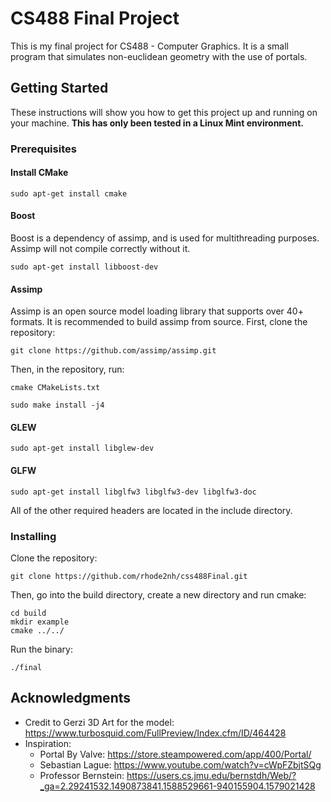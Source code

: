 # CS488 Final Project

This is my final project for CS488 - Computer Graphics. It is a small program that simulates non-euclidean geometry with the use of portals.

## Getting Started

These instructions will show you how to get this project up and running on your machine. **This has only been tested in a Linux Mint environment.**

### Prerequisites

#### Install CMake

```
sudo apt-get install cmake
```

#### Boost

Boost is a dependency of assimp, and is used for multithreading purposes. Assimp will not compile correctly without it.

```
sudo apt-get install libboost-dev
```

#### Assimp

Assimp is an open source model loading library that supports over 40+ formats. 
It is recommended to build assimp from source. 
First, clone the repository:

```
git clone https://github.com/assimp/assimp.git
```

Then, in the repository, run:

```
cmake CMakeLists.txt
```
```
sudo make install -j4
```

#### GLEW

```
sudo apt-get install libglew-dev
```

#### GLFW

```
sudo apt-get install libglfw3 libglfw3-dev libglfw3-doc 
```

All of the other required headers are located in the include directory.

### Installing

Clone the repository:

```
git clone https://github.com/rhode2nh/css488Final.git
```

Then, go into the build directory, create a new directory and run cmake:

```
cd build
mkdir example
cmake ../../
```

Run the binary:

```
./final
```


## Acknowledgments

* Credit to Gerzi 3D Art for the model: https://www.turbosquid.com/FullPreview/Index.cfm/ID/464428
* Inspiration:
  - Portal By Valve: https://store.steampowered.com/app/400/Portal/
  - Sebastian Lague: https://www.youtube.com/watch?v=cWpFZbjtSQg
  - Professor Bernstein: https://users.cs.jmu.edu/bernstdh/Web/?_ga=2.29241532.1490873841.1588529661-940155904.1579021428

